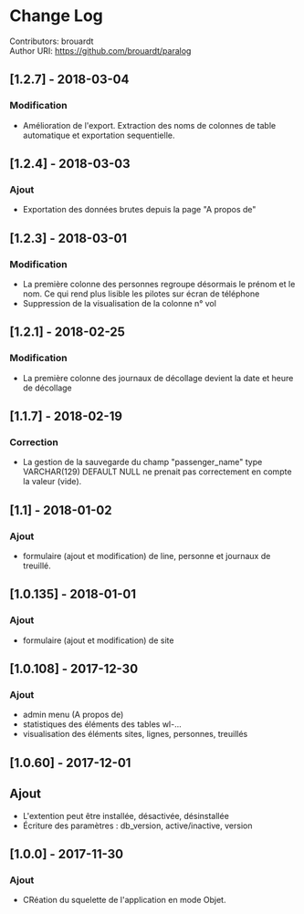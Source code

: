 # Change Log
Contributors: brouardt  
Author URI: https://github.com/brouardt/paralog  

## [1.2.7] - 2018-03-04
### Modification
- Amélioration de l'export. Extraction des noms de colonnes de table automatique et exportation sequentielle.

## [1.2.4] - 2018-03-03
### Ajout
- Exportation des données brutes depuis la page "A propos de"

## [1.2.3] - 2018-03-01
### Modification
- La première colonne des personnes regroupe désormais le prénom et le nom. Ce qui rend plus lisible les pilotes sur écran de téléphone
- Suppression de la visualisation de la colonne n° vol

## [1.2.1] - 2018-02-25
### Modification
- La première colonne des journaux de décollage devient la date et heure de décollage

## [1.1.7] - 2018-02-19
### Correction
- La gestion de la sauvegarde du champ "passenger_name" type VARCHAR(129) DEFAULT NULL ne prenait pas correctement en compte la valeur (vide).

## [1.1] - 2018-01-02
### Ajout
- formulaire (ajout et modification) de line, personne et journaux de treuillé.

## [1.0.135] - 2018-01-01
### Ajout
- formulaire (ajout et modification) de site

## [1.0.108] - 2017-12-30
### Ajout
- admin menu (A propos de)
- statistiques des éléments des tables wl-...
- visualisation des éléments sites, lignes, personnes, treuillés

## [1.0.60] - 2017-12-01
## Ajout
- L'extention peut être installée, désactivée, désinstallée
- Écriture des paramètres : db_version, active/inactive, version

## [1.0.0] - 2017-11-30
### Ajout
- CRéation du squelette de l'application en mode Objet.
